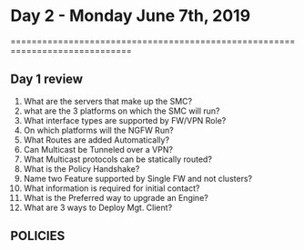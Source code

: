 # Day 2 - Monday June 7th, 2019
=============================================================================
## Day 1 review
1. What are the servers that make up the SMC?
2. what are the 3 platforms on which the SMC will run?
3. What interface types are supported by FW/VPN Role?
4. On which platforms will the NGFW Run?
5. What Routes are added Automatically?
6. Can Multicast be Tunneled over a VPN?
7. What Multicast protocols can be statically routed?
8. What is the Policy Handshake?
9. Name two Feature supported by Single FW and not clusters?
10. What information is required for initial contact?
11. What is the Preferred way to upgrade an Engine?
12. What are 3 ways to Deploy Mgt. Client?


## POLICIES
